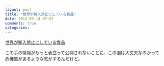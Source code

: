 ```yaml
---
layout: post
title: "世界が輸入禁止にしている食品"
date: 2012-09-14 07:07
comments: true
categories:
---
```

[世界が輸入禁止にしている食品](http://kingo999.blog.fc2.com/blog-entry-854.html)

この手の情報がもっと表立って公開されないことに、この国は大丈夫なのかって危機感があるような気がするんだけど。
